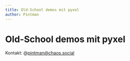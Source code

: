 ```yaml
---
title: Old-School demos mit pyxel
author: Pintman
---
```


# Old-School demos mit pyxel

Kontakt: @pintman@chaos.social

